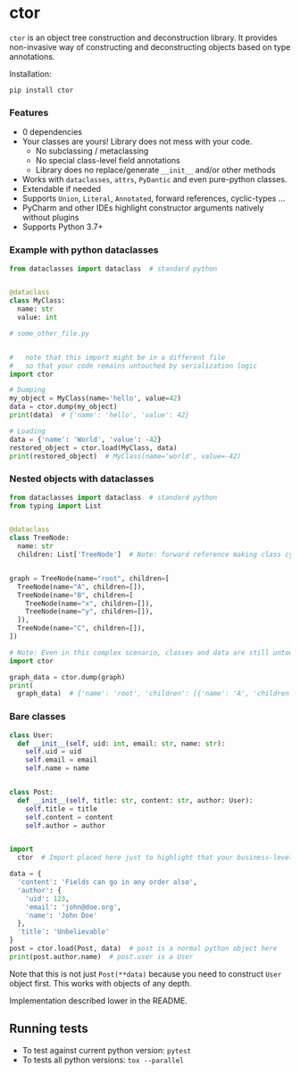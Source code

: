 # ctor

`ctor` is an object tree construction and deconstruction library.
It provides non-invasive way of constructing and deconstructing objects based on type annotations.

Installation:
```shell
pip install ctor
```

### Features
* 0 dependencies
* Your classes are yours! Library does not mess with your code.
  * No subclassing / metaclassing
  * No special class-level field annotations
  * Library does no replace/generate  `__init__` and/or other methods
* Works with `dataclasses`, `attrs`, `PyDantic` and even pure-python classes.
* Extendable if needed
* Supports `Union`, `Literal`, `Annotated`, forward references, cyclic-types ...
* PyCharm and other IDEs highlight constructor arguments natively without plugins
* Supports Python 3.7+


### Example with python dataclasses

```python
from dataclasses import dataclass  # standard python


@dataclass
class MyClass:
  name: str
  value: int

# some_other_file.py


#   note that this import might be in a different file 
#   so that your code remains untouched by serialization logic  
import ctor

# Dumping
my_object = MyClass(name='hello', value=42)
data = ctor.dump(my_object)
print(data)  # {'name': 'hello', 'value': 42}

# Loading
data = {'name': 'World', 'value': -42}
restored_object = ctor.load(MyClass, data)
print(restored_object)  # MyClass(name='world', value=-42)
```

### Nested objects with dataclasses

```python
from dataclasses import dataclass  # standard python
from typing import List


@dataclass
class TreeNode:
  name: str
  children: List['TreeNode']  # Note: forward reference making class cyclic


graph = TreeNode(name="root", children=[
  TreeNode(name="A", children=[]),
  TreeNode(name="B", children=[
    TreeNode(name="x", children=[]),
    TreeNode(name="y", children=[]),
  ]),
  TreeNode(name="C", children=[]),
])

# Note: Even in this complex scenario, classes and data are still untouched by the library code.
import ctor

graph_data = ctor.dump(graph)
print(
  graph_data)  # {'name': 'root', 'children': [{'name': 'A', 'children': []}, {'name': 'B', 'children': [{'name': 'x', 'children': []}, {'name': 'y', 'children': []}]}, {'name': 'C', 'children': []}]}
```

### Bare classes

```python
class User:
  def __init__(self, uid: int, email: str, name: str):
    self.uid = uid
    self.email = email
    self.name = name


class Post:
  def __init__(self, title: str, content: str, author: User):
    self.title = title
    self.content = content
    self.author = author


import
  ctor  # Import placed here just to highlight that your business-level code still does not require serialization library

data = {
  'content': 'Fields can go in any order also',
  'author': {
    'uid': 123,
    'email': 'john@doe.org',
    'name': 'John Doe'
  },
  'title': 'Unbelievable'
}
post = ctor.load(Post, data)  # post is a normal python object here
print(post.author.name)  # post.user is a User
```

Note that this is not just `Post(**data)` because you need to construct `User` object first.
This works with objects of any depth.

Implementation described lower in the README. 


## Running tests

* To test against current python version: `pytest`
* To tests all python versions: `tox --parallel`

